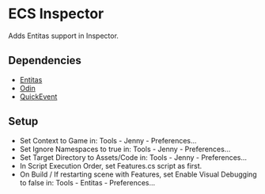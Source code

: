 # ECS Inspector
Adds Entitas support in Inspector.

## Dependencies
- [Entitas](https://assetstore.unity.com/packages/templates/systems/entitas-87638)
- [Odin](https://assetstore.unity.com/packages/tools/utilities/odin-inspector-and-serializer-89041)
- [QuickEvent](https://bitbucket.org/ArielSchoch/quickevent/src/master/)

## Setup
- Set Context to Game in: Tools - Jenny - Preferences...
- Set Ignore Namespaces to true in: Tools - Jenny - Preferences...
- Set Target Directory to Assets/Code in: Tools - Jenny - Preferences...
- In Script Execution Order, set Features.cs script as first.
- On Build / If restarting scene with Features, set Enable Visual Debugging to false in: Tools - Entitas - Preferences...
